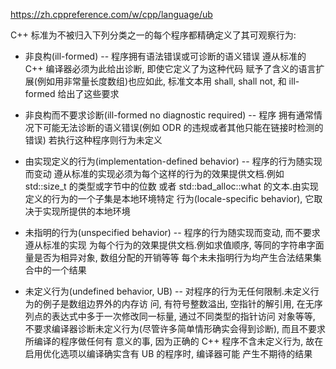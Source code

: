 https://zh.cppreference.com/w/cpp/language/ub

C++ 标准为不被归入下列分类之一的每个程序都精确定义了其可观察行为:

* 非良构(ill-formed) -- 程序拥有语法错误或可诊断的语义错误
遵从标准的 C++ 编译器必须为此给出诊断, 即使它定义了为这种代码
赋予了含义的语言扩展(例如用非常量长度数组)也应如此, 标准文本用 shall, shall not, 和 ill-formed
给出了这些要求

* 非良构而不要求诊断(ill-formed no diagnostic required) -- 程序
拥有通常情况下可能无法诊断的语义错误(例如 ODR 的违规或者其他只能在链接时检测的错误)
若执行这种程序则行为未定义

* 由实现定义的行为(implementation-defined behavior) -- 程序的行为随实现而变动
遵从标准的实现必须为每个这样的行为的效果提供文档.例如 std::size_t 的类型或字节中的位数
或者 std::bad_alloc::what 的文本.由实现定义的行为的一个子集是本地环境特定
行为(locale-specific behavior), 它取决于实现所提供的本地环境

* 未指明的行为(unspecified behavior) -- 程序的行为随实现而变动, 而不要求遵从标准的实现
为每个行为的效果提供文档.例如求值顺序, 等同的字符串字面量是否为相异对象, 数组分配的开销等等
每个未未指明行为均产生合法结果集合中的一个结果

* 未定义行为(undefined behavior, UB) -- 对程序的行为无任何限制.未定义行为的例子是数组边界外的内存访
问, 有符号整数溢出, 空指针的解引用, 在无序列点的表达式中多于一次修改同一标量, 通过不同类型的指针访问
对象等等, 不要求编译器诊断未定义行为(尽管许多简单情形确实会得到诊断), 而且不要求所编译的程序做任何有
意义的事, 因为正确的 C++ 程序不含未定义行为, 故在启用优化选项以编译确实含有 UB 的程序时, 编译器可能
产生不期待的结果
